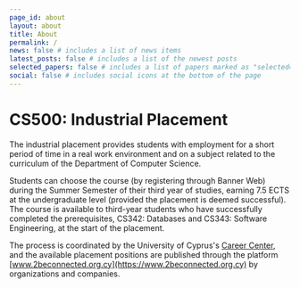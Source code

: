 ```yaml
---
page_id: about
layout: about
title: About
permalink: /
news: false # includes a list of news items
latest_posts: false # includes a list of the newest posts
selected_papers: false # includes a list of papers marked as "selected={true}"
social: false # includes social icons at the bottom of the page
---
```

# CS500: Industrial Placement

The industrial placement provides students with employment for a short period of time in a real work environment and on a subject related to the curriculum of the Department of Computer Science.

Students can choose the course (by registering through Banner Web) during the Summer Semester of their third year of studies, earning 7.5 ECTS at the undergraduate level (provided the placement is deemed successful). The course is available to third-year students who have successfully completed the prerequisites, CS342: Databases and CS343: Software Engineering, at the start of the placement.

The process is coordinated by the University of Cyprus's [Career Center](https://www.ucy.ac.cy/careercentre/?lang=en), and the available placement positions are published through the platform [www.2beconnected.org.cy](https://www.2beconnected.org.cy) by organizations and companies.
